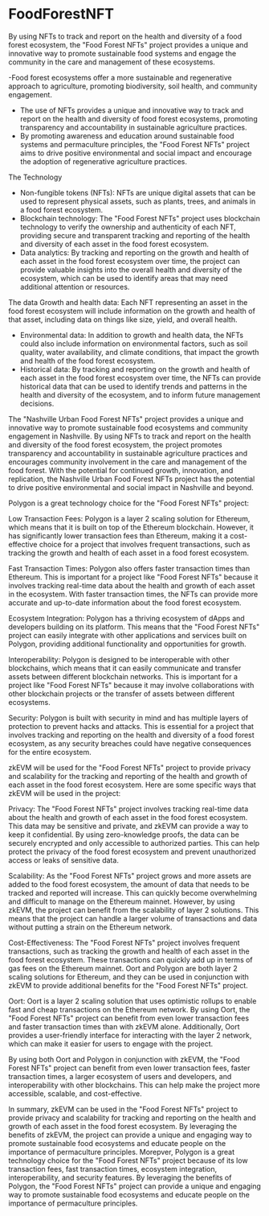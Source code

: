 # FoodForestNFT
By using NFTs to track and report on the health and diversity of a food forest ecosystem, the "Food Forest NFTs" project provides a unique and innovative way to promote sustainable food systems and engage the community in the care and management of these ecosystems.

-Food forest ecosystems offer a more sustainable and regenerative approach to agriculture, promoting biodiversity, soil health, and community engagement.
- The use of NFTs provides a unique and innovative way to track and report on the health and diversity of food forest ecosystems, promoting transparency and accountability in sustainable agriculture practices.
- By promoting awareness and education around sustainable food systems and permaculture principles, the "Food Forest NFTs" project aims to drive positive environmental and social impact and encourage the adoption of regenerative agriculture practices.

The Technology
- Non-fungible tokens (NFTs): NFTs are unique digital assets that can be used to represent physical assets, such as plants, trees, and animals in a food forest ecosystem.
- Blockchain technology: The "Food Forest NFTs" project uses blockchain technology to verify the ownership and authenticity of each NFT, providing secure and transparent tracking and reporting of the health and diversity of each asset in the food forest ecosystem.
- Data analytics: By tracking and reporting on the growth and health of each asset in the food forest ecosystem over time, the project can provide valuable insights into the overall health and diversity of the ecosystem, which can be used to identify areas that may need additional attention or resources.

The data
 Growth and health data: Each NFT representing an asset in the food forest ecosystem will include information on the growth and health of that asset, including data on things like size, yield, and overall health.
- Environmental data: In addition to growth and health data, the NFTs could also include information on environmental factors, such as soil quality, water availability, and climate conditions, that impact the growth and health of the food forest ecosystem.
- Historical data: By tracking and reporting on the growth and health of each asset in the food forest ecosystem over time, the NFTs can provide historical data that can be used to identify trends and patterns in the health and diversity of the ecosystem, and to inform future management decisions.

The "Nashville Urban Food Forest NFTs" project provides a unique and innovative way to promote sustainable food ecosystems and community engagement in Nashville. By using NFTs to track and report on the health and diversity of the food forest ecosystem, the project promotes transparency and accountability in sustainable agriculture practices and encourages community involvement in the care and management of the food forest. With the potential for continued growth, innovation, and replication, the Nashville Urban Food Forest NFTs project has the potential to drive positive environmental and social impact in Nashville and beyond.

Polygon is a great technology choice for the "Food Forest NFTs" project:

Low Transaction Fees: Polygon is a layer 2 scaling solution for Ethereum, which means that it is built on top of the Ethereum blockchain. However, it has significantly lower transaction fees than Ethereum, making it a cost-effective choice for a project that involves frequent transactions, such as tracking the growth and health of each asset in a food forest ecosystem.

Fast Transaction Times: Polygon also offers faster transaction times than Ethereum. This is important for a project like "Food Forest NFTs" because it involves tracking real-time data about the health and growth of each asset in the ecosystem. With faster transaction times, the NFTs can provide more accurate and up-to-date information about the food forest ecosystem.

Ecosystem Integration: Polygon has a thriving ecosystem of dApps and developers building on its platform. This means that the "Food Forest NFTs" project can easily integrate with other applications and services built on Polygon, providing additional functionality and opportunities for growth.

Interoperability: Polygon is designed to be interoperable with other blockchains, which means that it can easily communicate and transfer assets between different blockchain networks. This is important for a project like "Food Forest NFTs" because it may involve collaborations with other blockchain projects or the transfer of assets between different ecosystems.

Security: Polygon is built with security in mind and has multiple layers of protection to prevent hacks and attacks. This is essential for a project that involves tracking and reporting on the health and diversity of a food forest ecosystem, as any security breaches could have negative consequences for the entire ecosystem.

zkEVM will be used for the "Food Forest NFTs" project to provide privacy and scalability for the tracking and reporting of the health and growth of each asset in the food forest ecosystem. Here are some specific ways that zkEVM will be used in the project:

Privacy: The "Food Forest NFTs" project involves tracking real-time data about the health and growth of each asset in the food forest ecosystem. This data may be sensitive and private, and zkEVM can provide a way to keep it confidential. By using zero-knowledge proofs, the data can be securely encrypted and only accessible to authorized parties. This can help protect the privacy of the food forest ecosystem and prevent unauthorized access or leaks of sensitive data.

Scalability: As the "Food Forest NFTs" project grows and more assets are added to the food forest ecosystem, the amount of data that needs to be tracked and reported will increase. This can quickly become overwhelming and difficult to manage on the Ethereum mainnet. However, by using zkEVM, the project can benefit from the scalability of layer 2 solutions. This means that the project can handle a larger volume of transactions and data without putting a strain on the Ethereum network.

Cost-Effectiveness: The "Food Forest NFTs" project involves frequent transactions, such as tracking the growth and health of each asset in the food forest ecosystem. These transactions can quickly add up in terms of gas fees on the Ethereum mainnet. Oort and Polygon are both layer 2 scaling solutions for Ethereum, and they can be used in conjunction with zkEVM to provide additional benefits for the "Food Forest NFTs" project.

Oort: Oort is a layer 2 scaling solution that uses optimistic rollups to enable fast and cheap transactions on the Ethereum network. By using Oort, the "Food Forest NFTs" project can benefit from even lower transaction fees and faster transaction times than with zkEVM alone. Additionally, Oort provides a user-friendly interface for interacting with the layer 2 network, which can make it easier for users to engage with the project.

By using both Oort and Polygon in conjunction with zkEVM, the "Food Forest NFTs" project can benefit from even lower transaction fees, faster transaction times, a larger ecosystem of users and developers, and interoperability with other blockchains. This can help make the project more accessible, scalable, and cost-effective.

In summary, zkEVM can be used in the "Food Forest NFTs" project to provide privacy and scalability for tracking and reporting on the health and growth of each asset in the food forest ecosystem. By leveraging the benefits of zkEVM, the project can provide a unique and engaging way to promote sustainable food ecosystems and educate people on the importance of permaculture principles. Morepver, Polygon is a great technology choice for the "Food Forest NFTs" project because of its low transaction fees, fast transaction times, ecosystem integration, interoperability, and security features. By leveraging the benefits of Polygon, the "Food Forest NFTs" project can provide a unique and engaging way to promote sustainable food ecosystems and educate people on the importance of permaculture principles.

